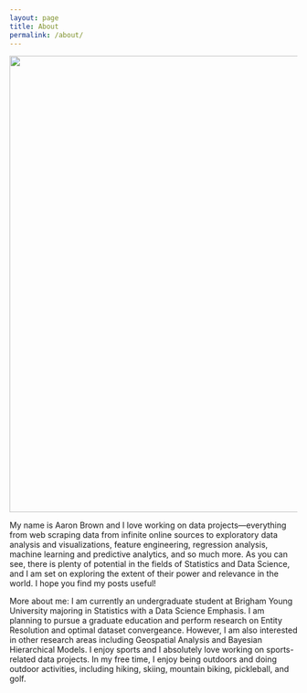 ```yaml
---
layout: page
title: About
permalink: /about/
---
```


<img src="{{site.url}}/{{site.baseurl}}/assets/images/ski_profile.jpg" alt="" style="width:800px;"/>

My name is Aaron Brown and I love working on data projects—everything from web scraping data from infinite online sources to exploratory data analysis and visualizations, feature engineering, regression analysis, machine learning and predictive analytics, and so much more. As you can see, there is plenty of potential in the fields of Statistics and Data Science, and I am set on exploring the extent of their power and relevance in the world. I hope you find my posts useful!

More about me: I am currently an undergraduate student at Brigham Young University majoring in Statistics with a Data Science Emphasis. I am planning to pursue a graduate education and perform research on Entity Resolution and optimal dataset convergeance. However, I am also interested in other research areas including Geospatial Analysis and Bayesian Hierarchical Models. I enjoy sports and I absolutely love working on sports-related data projects. In my free time, I enjoy being outdoors and doing outdoor activities, including hiking, skiing, mountain biking, pickleball, and golf.
